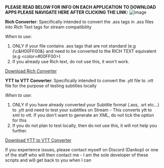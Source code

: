 **PLEASE READ BELOW FOR INFO ON EACH APPLICATION**
**TO DOWNLOAD APPS PLEASE NAVIGATE HERE AFTER CLICKING THE LINK:**
![image](https://github.com/user-attachments/assets/db5ca23d-6a33-43ec-a658-71f549b6e905)


**Rich Converter**:
Specifically intended to convert the .ass tags in .ass files into Rich Text tags for stream compatibility

_When to use_:
1) ONLY if your file contains .ass tags that are not standard (e.g {\c&H00FF00&} and need to be converted to the RICH TEXT equivalent (e.g <color=#00FF00>)
2) If you already use Rich text, do not use this, it won't work.

[Download Rich Converter](https://github.com/DanKop1/Subtitles/blob/main/Rich%20Converter.py)

**YTT to VTT Converter**:
Specifically intended to convert the .ytt file to .vtt file for the purpose of testing subtitles locally

_When to use_:
1) ONLY if you have already converted your Subtitle format (.ass, .srt etc...) to .ytt and need to test your subtitles on Stream - This converts ytt to xml to vtt. If you don't want to generate an XML, do not tick the option for this
2) If you do not plan to test locally, then do not use this, it will not help you further.

[Download YTT to VTT Converter](https://github.com/DanKop1/Subtitles/blob/main/YTT2VTT%20Converter.py)
   
If you experience issues, please contact myself on Discord (Dankop) or one of the staff who will then contact me - I am the sole developer of these scripts and will get back to you when I can
